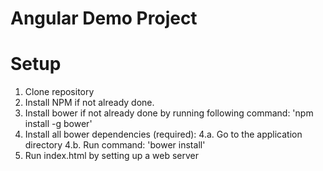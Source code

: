 # Angular Demo Project


# Setup
1. Clone repository
2. Install NPM if not already done.
3. Install bower if not already done by running following command:
     'npm install -g bower'
4. Install all bower dependencies (required):
   4.a. Go to the application directory
   4.b. Run command:
     'bower install'
5. Run index.html by setting up a web server
   